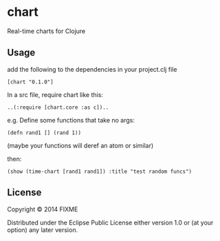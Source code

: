 # chart

Real-time charts for Clojure

## Usage

add the following to the dependencies in your project.clj file

    [chart "0.1.0"]

In a src file, require chart like this:

    ..(:require [chart.core :as c])..

e.g.
Define some functions that take no args:

    (defn rand1 [] (rand 1))

(maybe your functions will deref an atom or similar)

then:

    (show (time-chart [rand1 rand1]) :title "test random funcs")

## License

Copyright © 2014 FIXME

Distributed under the Eclipse Public License either version 1.0 or (at
your option) any later version.
